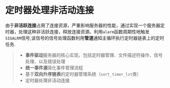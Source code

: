 # 定时器处理非活动连接

由于**非活跃连接**占用了连接资源，严重影响服务器的性能，通过实现一个服务器定时器，处理这种非活跃连接，释放连接资源。利用`alarm`函数周期性地触发`SIGALRM`信号,该信号的信号处理函数利用**管道**通知主循环执行定时器链表上的定时任务.
> * **事件驱动**服务器的核心实现，包括定时器管理、文件描述符操作、信号处理、以及错误处理
> * **统一事件源**简化事件管理流程
> * 基于**双向升序链表**的定时器管理系统（`sort_timer_lst`类）
> * 定时器处理非活动连接

